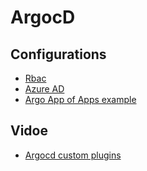 # ArgocD

## Configurations

- [Rbac](https://argo-cd.readthedocs.io/en/stable/operator-manual/rbac/)
- [Azure AD](https://github.com/argoproj/argo-cd/blob/master/docs/operator-manual/user-management/microsoft.md)
- [Argo App of Apps example](https://github.com/stevesea/argocd-helm-app-of-apps-example)

## Vidoe

- [Argocd custom plugins](https://www.youtube.com/watch?v=7L6nSuKbC2c)
